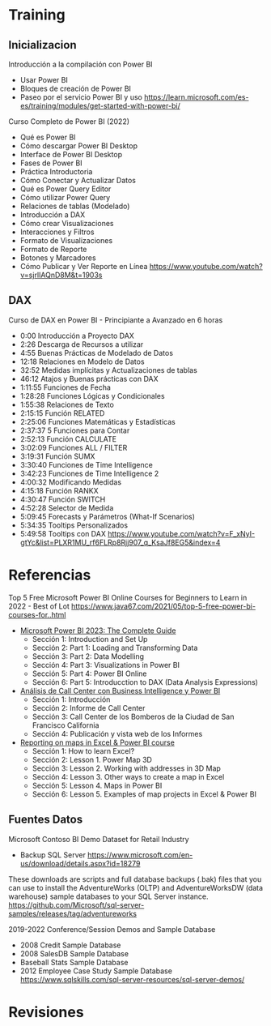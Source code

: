 # Training


## Inicializacion

Introducción a la compilación con Power BI
- Usar Power BI
- Bloques de creación de Power BI
- Paseo por el servicio Power BI y uso
https://learn.microsoft.com/es-es/training/modules/get-started-with-power-bi/



Curso Completo de Power BI (2022) 
- Qué es Power BI
- Cómo descargar Power BI Desktop
- Interface de Power BI Desktop
- Fases de Power BI
- Práctica Introductoria
- Cómo Conectar y Actualizar Datos
- Qué es Power Query Editor
- Cómo utilizar Power Query
- Relaciones de tablas (Modelado)
- Introducción a DAX
- Cómo crear Visualizaciones
- Interacciones y Filtros
- Formato de Visualizaciones
- Formato de Reporte
- Botones y Marcadores
- Cómo Publicar y Ver Reporte en Línea
https://www.youtube.com/watch?v=sjrlIAQnD8M&t=1903s


## DAX

Curso de DAX en Power BI - Principiante a Avanzado en 6 horas 
- 0:00 Introducción a Proyecto DAX
- 2:26 Descarga de Recursos a utilizar
- 4:55 Buenas Prácticas de Modelado de Datos
- 12:18 Relaciones en Modelo de Datos
- 32:52 Medidas implícitas y Actualizaciones de tablas
- 46:12 Atajos y Buenas prácticas con DAX
- 1:11:55 Funciones de Fecha
- 1:28:28 Funciones Lógicas y Condicionales
- 1:55:38 Relaciones de Texto
- 2:15:15 Función RELATED
- 2:25:06 Funciones Matemáticas y Estadísticas
- 2:37:37 5 Funciones para Contar
- 2:52:13 Función CALCULATE
- 3:02:09 Funciones ALL / FILTER
- 3:19:31 Función SUMX
- 3:30:40 Funciones de Time Intelligence
- 3:42:23 Funciones de Time Intelligence 2
- 4:00:32 Modificando Medidas
- 4:15:18 Función RANKX
- 4:30:47 Función SWITCH
- 4:52:28 Selector de Medida
- 5:09:45 Forecasts y Parámetros (What-If Scenarios)
- 5:34:35 Tooltips Personalizados
- 5:49:58 Tooltips con DAX
https://www.youtube.com/watch?v=F_xNyI-gtYc&list=PLXR1MU_rf6FLRp8Rjj907_q_KsaJf8EG5&index=4


# Referencias

Top 5 Free Microsoft Power BI Online Courses for Beginners to Learn in 2022 - Best of Lot
https://www.java67.com/2021/05/top-5-free-power-bi-courses-for..html


- [Microsoft Power BI 2023: The Complete Guide](https://www.udemy.com/course/microsoft-power-bi-the-complete-guide/learn/lecture/32357352?start=0#overview)
   - Sección 1: Introduction and Set Up
   - Sección 2: Part 1: Loading and Transforming Data
   - Sección 3: Part 2: Data Modelling
   - Sección 4: Part 3: Visualizations in Power BI
   - Sección 5: Part 4: Power BI Online
   - Sección 6: Part 5: Introducction to DAX (Data Analysis Expressions)
- [Análisis de Call Center con Business Intelligence y Power BI
](https://www.udemy.com/course/power-bi-desarrollo-de-business-intelligence-en-call-center/learn/lecture/28387666?start=0#overview)
   - Sección 1: Introducción
   - Sección 2: Informe de Call Center
   - Sección 3: Call Center de los Bomberos de la Ciudad de San Francisco California
   - Sección 4: Publicación y vista web de los Informes
- [Reporting on maps in Excel & Power BI course
](https://www.udemy.com/course/reporting-on-maps-in-excel-power-bi-course/learn/lecture/30335908?start=0#overview)
   - Sección 1: How to learn Excel?
   - Sección 2: Lesson 1. Power Map 3D
   - Sección 3: Lesson 2. Working with addresses in 3D Map
   - Sección 4: Lesson 3.  Other ways to create a map in Excel
   - Sección 5: Lesson 4. Maps in Power BI
   - Sección 6: Lesson 5. Examples of map projects in Excel & Power BI

## Fuentes Datos

Microsoft Contoso BI Demo Dataset for Retail Industry 
- Backup SQL Server 
https://www.microsoft.com/en-us/download/details.aspx?id=18279


These downloads are scripts and full database backups (.bak) files that you can use to install the AdventureWorks (OLTP) and AdventureWorksDW (data warehouse) sample databases to your SQL Server instance.
https://github.com/Microsoft/sql-server-samples/releases/tag/adventureworks



2019-2022 Conference/Session Demos and Sample Database
- 2008 Credit Sample Database
- 2008 SalesDB Sample Database 
- Baseball Stats Sample Database 
- 2012 Employee Case Study Sample Database 
https://www.sqlskills.com/sql-server-resources/sql-server-demos/


# Revisiones

